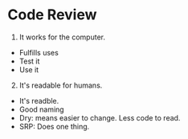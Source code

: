 # Code Review

1. It works for the computer.
- Fulfills uses
- Test it
- Use it

2. It's readable for humans.
- It's readble.
- Good naming
- Dry: means easier to change.  Less code to read.
- SRP: Does one thing.

